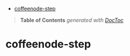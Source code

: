 

- [coffeenode-step](#coffeenode-step)

> **Table of Contents**  *generated with [DocToc](http://doctoc.herokuapp.com/)*


coffeenode-step
===============
